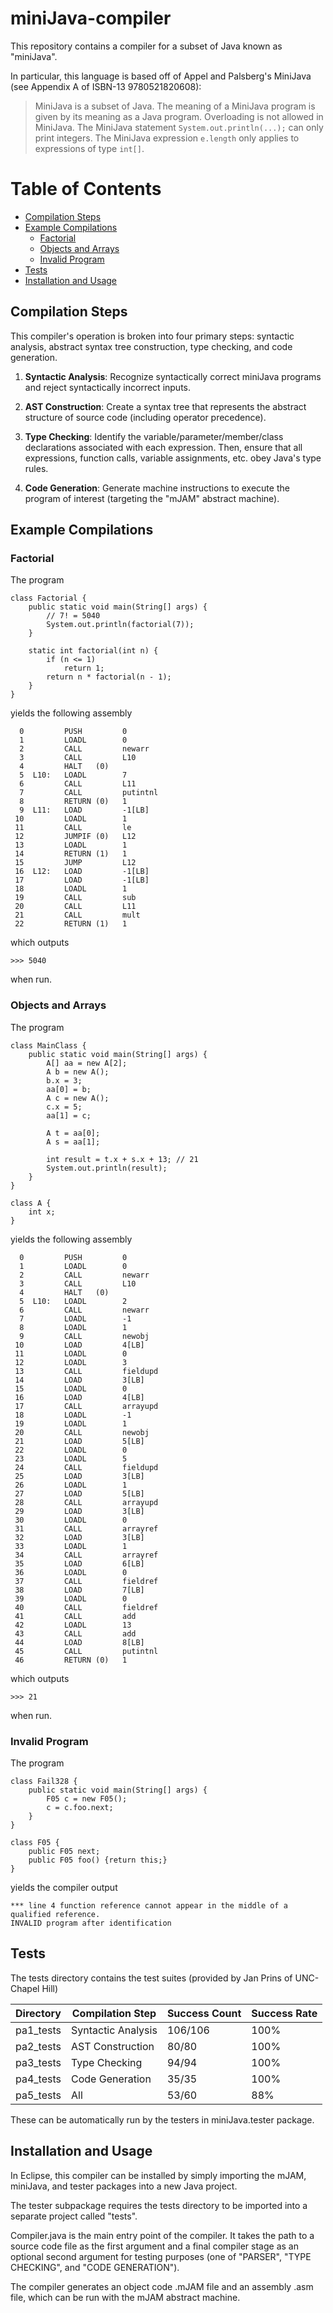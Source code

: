 # miniJava-compiler

This repository contains a compiler for a subset of Java known as "miniJava".

In particular, this language is based off of Appel and Palsberg's MiniJava
(see Appendix A of ISBN-13 9780521820608):

> MiniJava is a subset of Java. The meaning of a MiniJava program is given by
its meaning as a Java program. Overloading is not allowed in MiniJava. The
MiniJava statement `System.out.println(...);` can only print integers. The
MiniJava expression `e.length` only applies to expressions of type `int[]`.

# Table of Contents
  * [Compilation Steps](#CompilationSteps)
  * [Example Compilations](#ExampleCompilations)
    * [Factorial](#Example1)
    * [Objects and Arrays](#Example2)
    * [Invalid Program](#Example3)
  * [Tests](#Tests)
  * [Installation and Usage](#InstallationAndUsage)

<a name = "CompilationSteps"></a>
## Compilation Steps

This compiler's operation is broken into four primary steps: syntactic
analysis, abstract syntax tree construction, type checking, and code
generation.

1. __Syntactic Analysis__: Recognize syntactically correct miniJava programs
and reject syntactically incorrect inputs.

2. __AST Construction__: Create a syntax tree that represents the abstract
structure of source code (including operator precedence).

3. __Type Checking__: Identify the variable/parameter/member/class
declarations associated with each expression. Then, ensure that all
expressions, function calls, variable assignments, etc. obey Java's type
rules.

4. __Code Generation__: Generate machine instructions to execute the program
of interest (targeting the "mJAM" abstract machine).

<a name = "ExampleCompilations"></a>
## Example Compilations

<a name = "Example1"></a>
### Factorial

The program

    class Factorial {
        public static void main(String[] args) {
            // 7! = 5040
            System.out.println(factorial(7));
        }

        static int factorial(int n) {
            if (n <= 1)
                return 1;
            return n * factorial(n - 1);
        }
    }

yields the following assembly

      0         PUSH         0
      1         LOADL        0
      2         CALL         newarr
      3         CALL         L10
      4         HALT   (0)
      5  L10:   LOADL        7
      6         CALL         L11
      7         CALL         putintnl
      8         RETURN (0)   1
      9  L11:   LOAD         -1[LB]
     10         LOADL        1
     11         CALL         le
     12         JUMPIF (0)   L12
     13         LOADL        1
     14         RETURN (1)   1
     15         JUMP         L12
     16  L12:   LOAD         -1[LB]
     17         LOAD         -1[LB]
     18         LOADL        1
     19         CALL         sub
     20         CALL         L11
     21         CALL         mult
     22         RETURN (1)   1

which outputs

    >>> 5040

when run.

<a name = "Example2"></a>
### Objects and Arrays

The program

    class MainClass {
        public static void main(String[] args) {
            A[] aa = new A[2];
            A b = new A();
            b.x = 3;
            aa[0] = b;
            A c = new A();
            c.x = 5;
            aa[1] = c;

            A t = aa[0];
            A s = aa[1];

            int result = t.x + s.x + 13; // 21
            System.out.println(result);
        }
    }

    class A {
        int x;
    }

yields the following assembly

      0         PUSH         0
      1         LOADL        0
      2         CALL         newarr
      3         CALL         L10
      4         HALT   (0)
      5  L10:   LOADL        2
      6         CALL         newarr
      7         LOADL        -1
      8         LOADL        1
      9         CALL         newobj
     10         LOAD         4[LB]
     11         LOADL        0
     12         LOADL        3
     13         CALL         fieldupd
     14         LOAD         3[LB]
     15         LOADL        0
     16         LOAD         4[LB]
     17         CALL         arrayupd
     18         LOADL        -1
     19         LOADL        1
     20         CALL         newobj
     21         LOAD         5[LB]
     22         LOADL        0
     23         LOADL        5
     24         CALL         fieldupd
     25         LOAD         3[LB]
     26         LOADL        1
     27         LOAD         5[LB]
     28         CALL         arrayupd
     29         LOAD         3[LB]
     30         LOADL        0
     31         CALL         arrayref
     32         LOAD         3[LB]
     33         LOADL        1
     34         CALL         arrayref
     35         LOAD         6[LB]
     36         LOADL        0
     37         CALL         fieldref
     38         LOAD         7[LB]
     39         LOADL        0
     40         CALL         fieldref
     41         CALL         add
     42         LOADL        13
     43         CALL         add
     44         LOAD         8[LB]
     45         CALL         putintnl
     46         RETURN (0)   1

which outputs

    >>> 21

when run.

<a name = "Example3"></a>
### Invalid Program

The program

    class Fail328 {
        public static void main(String[] args) {
            F05 c = new F05();
            c = c.foo.next;
        }
    }

    class F05 {
        public F05 next;
        public F05 foo() {return this;}
    }

yields the compiler output

    *** line 4 function reference cannot appear in the middle of a qualified reference.
    INVALID program after identification

<a name = "Tests"></a>
## Tests

The tests directory contains the test suites (provided by Jan Prins of
UNC-Chapel Hill)

  |Directory|Compilation Step  |Success Count|Success Rate|
  |---------|------------------|-------------|------------|
  |pa1_tests|Syntactic Analysis|106/106      |100%        |
  |pa2_tests|AST Construction  |80/80        |100%        |
  |pa3_tests|Type Checking     |94/94        |100%        |
  |pa4_tests|Code Generation   |35/35        |100%        |
  |pa5_tests|All               |53/60        |88%         |

These can be automatically run by the testers in miniJava.tester package.

<a name = "InstallationAndUsage"></a>
## Installation and Usage

In Eclipse, this compiler can be installed by simply importing the mJAM,
miniJava, and tester packages into a new Java project.

The tester subpackage requires the tests directory to be imported into a
separate project called "tests".

Compiler.java is the main entry point of the compiler. It takes the path to a
source code file as the first argument and a final compiler stage as an
optional second argument for testing purposes (one of "PARSER", "TYPE
CHECKING", and "CODE GENERATION").

The compiler generates an object code .mJAM file and an assembly .asm file,
which can be run with the mJAM abstract machine.
